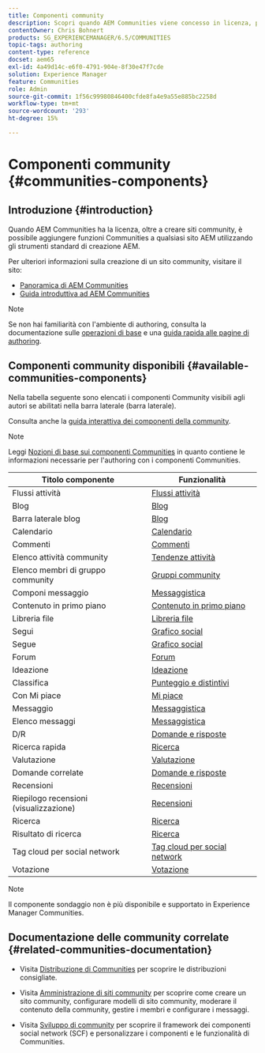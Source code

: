 ```yaml
---
title: Componenti community
description: Scopri quando AEM Communities viene concesso in licenza, puoi aggiungere funzioni delle community a qualsiasi sito AEM utilizzando gli strumenti standard di creazione AEM.
contentOwner: Chris Bohnert
products: SG_EXPERIENCEMANAGER/6.5/COMMUNITIES
topic-tags: authoring
content-type: reference
docset: aem65
exl-id: 4a49d14c-e6f0-4791-904e-8f30e47f7cde
solution: Experience Manager
feature: Communities
role: Admin
source-git-commit: 1f56c99980846400cfde8fa4e9a55e885bc2258d
workflow-type: tm+mt
source-wordcount: '293'
ht-degree: 15%

---
```


# Componenti community {#communities-components}

## Introduzione {#introduction}

Quando AEM Communities ha la licenza, oltre a creare siti community, è possibile aggiungere funzioni Communities a qualsiasi sito AEM utilizzando gli strumenti standard di creazione AEM.

Per ulteriori informazioni sulla creazione di un sito community, visitare il sito:

* [Panoramica di AEM Communities](/help/communities/overview.md)
* [Guida introduttiva ad AEM Communities](/help/communities/getting-started.md)

>[!NOTE]
>
>Se non hai familiarità con l&#39;ambiente di authoring, consulta la documentazione sulle [operazioni di base](/help/sites-authoring/basic-handling.md) e una [guida rapida alle pagine di authoring](/help/sites-authoring/qg-page-authoring.md).

## Componenti community disponibili {#available-communities-components}

Nella tabella seguente sono elencati i componenti Community visibili agli autori se abilitati nella barra laterale (barra laterale).

Consulta anche la [guida interattiva dei componenti della community](/help/communities/components-guide.md).

>[!NOTE]
>
>Leggi [Nozioni di base sui componenti Communities](/help/communities/basics.md) in quanto contiene le informazioni necessarie per l&#39;authoring con i componenti Communities.

| **Titolo componente** | **Funzionalità** |
|---|---|
| Flussi attività | [Flussi attività](/help/communities/activities.md) |
| Blog | [Blog](/help/communities/blog-feature.md) |
| Barra laterale blog | [Blog](/help/communities/blog-feature.md) |
| Calendario | [Calendario](/help/communities/calendar.md) |
| Commenti | [Commenti](/help/communities/comments.md) |
| Elenco attività community | [Tendenze attività](/help/communities/trends.md) |
| Elenco membri di gruppo community | [Gruppi community](/help/communities/creating-groups.md) |
| Componi messaggio | [Messaggistica](/help/communities/configure-messaging.md) |
| Contenuto in primo piano | [Contenuto in primo piano](/help/communities/featured.md) |
| Libreria file | [Libreria file](/help/communities/file-library.md) |
| Segui | [Grafico social](/help/communities/socialgraph.md) |
| Segue | [Grafico social](/help/communities/socialgraph.md) |
| Forum | [Forum](/help/communities/forum.md) |
| Ideazione | [Ideazione](/help/communities/ideation-feature.md) |
| Classifica | [Punteggio e distintivi](/help/communities/enabling-leaderboard.md) |
| Con Mi piace | [Mi piace](/help/communities/liking.md) |
| Messaggio | [Messaggistica](/help/communities/configure-messaging.md) |
| Elenco messaggi | [Messaggistica](/help/communities/configure-messaging.md) |
| D/R | [Domande e risposte](/help/communities/working-with-qna.md) |
| Ricerca rapida | [Ricerca](/help/communities/search.md) |
| Valutazione | [Valutazione](/help/communities/rating.md) |
| Domande correlate | [Domande e risposte](/help/communities/working-with-qna.md) |
| Recensioni | [Recensioni](/help/communities/reviews.md) |
| Riepilogo recensioni (visualizzazione) | [Recensioni](/help/communities/reviews.md) |
| Ricerca | [Ricerca](/help/communities/search.md) |
| Risultato di ricerca  | [Ricerca](/help/communities/search.md) |
| Tag cloud per social network | [Tag cloud per social network](/help/communities/tagcloud.md) |
| Votazione | [Votazione](/help/communities/voting.md) |

>[!NOTE]
>
>Il componente sondaggio non è più disponibile e supportato in Experience Manager Communities.

## Documentazione delle community correlate {#related-communities-documentation}

* Visita [Distribuzione di Communities](/help/communities/deploy-communities.md) per scoprire le distribuzioni consigliate.

* Visita [Amministrazione di siti community](/help/communities/administer-landing.md) per scoprire come creare un sito community, configurare modelli di sito community, moderare il contenuto della community, gestire i membri e configurare i messaggi.

* Visita [Sviluppo di community](/help/communities/communities.md) per scoprire il framework dei componenti social network (SCF) e personalizzare i componenti e le funzionalità di Communities.
